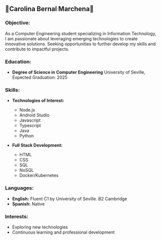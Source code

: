 ## 🌟Carolina Bernal Marchena🌟

### Objective:
As a Computer Engineering student specializing in Information Technology, I am passionate about leveraging emerging technologies to create innovative solutions. 
Seeking opportunities to further develop my skills and contribute to impactful projects.

### Education:
- **Degree of Science in Computer Engineering**
  University of Seville, Expected Graduation: 2025

### Skills:
- **Technologies of Interest:**
  - Node.js
  - Android Studio
  - Javascript
  - Typescript
  - Java
  - Python


- **Full Stack Development:**
  - HTML
  - CSS
  - SQL
  - NoSQL
  - Docker/Kubernetes


### Languages:
- **English:** Fluent C1 by University of Seville. B2 Cambridge
- **Spanish:** Native

### Interests:
- Exploring new technologies
- Continuous learning and professional development
